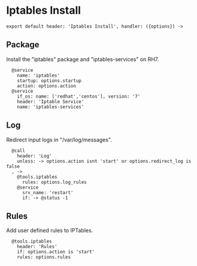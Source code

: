 
# Iptables Install

    export default header: 'Iptables Install', handler: ({options}) ->

## Package

Install the "iptables" package and "iptables-services" on RH7.

      @service
        name: 'iptables'
        startup: options.startup
        action: options.action
      @service
        if_os: name: ['redhat','centos'], version: '7'
        header: 'Iptable Service'
        name: 'iptables-services'

## Log

Redirect input logs in "/var/log/messages".

      @call
        header: 'Log'
        unless: -> options.action isnt 'start' or options.redirect_log is false
      , ->
        @tools.iptables
          rules: options.log_rules
        @service
          srv_name: 'restart'
          if: -> @status -1

## Rules

Add user defined rules to IPTables.

      @tools.iptables
        header: 'Rules'
        if: options.action is 'start'
        rules: options.rules
